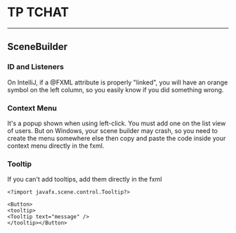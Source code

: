 # TP TCHAT

<hr class="sl">

## SceneBuilder

### ID and Listeners

On IntelliJ, if a @FXML attribute is properly "linked", you will have an orange symbol on the left column, so you easily know if you did something wrong.

### Context Menu

It's a popup shown when using left-click. You must add one on the list view of users. But on Windows, your scene builder may crash, so you need to create the menu somewhere else then copy and paste the code inside your context menu directly in the fxml.

### Tooltip

If you can't add tooltips, add them directly in the fxml

```xml!
<?import javafx.scene.control.Tooltip?>
```

```xml!
<Button>
<tooltip>
<Tooltip text="message" />
</tooltip></Button>
```